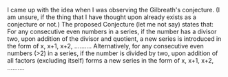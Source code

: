 I came up with the idea when I was observing the Gilbreath's conjecture. (I am unsure, if the thing that I have thought upon already exists as a conjecture or not.)
The proposed Conjecture (let me not say) states that:
For any consecutive even numbers in a series, if the number has a divisor two, upon addition of the divisor and quotient, a new series is introduced in the form of x, x+1, x+2, ..........
Alternatively, for any consecutive even numbers (>2) in a series, if the number is divided by two, upon addition of all factors (excluding itself) forms a new series in the form of x, x+1, x+2, ..........
